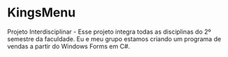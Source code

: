 # KingsMenu
Projeto Interdisciplinar -
Esse projeto integra todas as disciplinas do 2º semestre da faculdade. Eu e meu grupo estamos criando um programa de vendas a partir do Windows Forms em C#.
